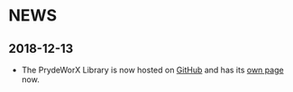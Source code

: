 NEWS
=======================================

2018-12-13
---------------------------------------
* The PrydeWorX Library is now hosted on [GitHub](https://github.com/Yamakuzure/pwxlib)
  and has its [own page](https://prydeworx.com/pwxlib) now.
